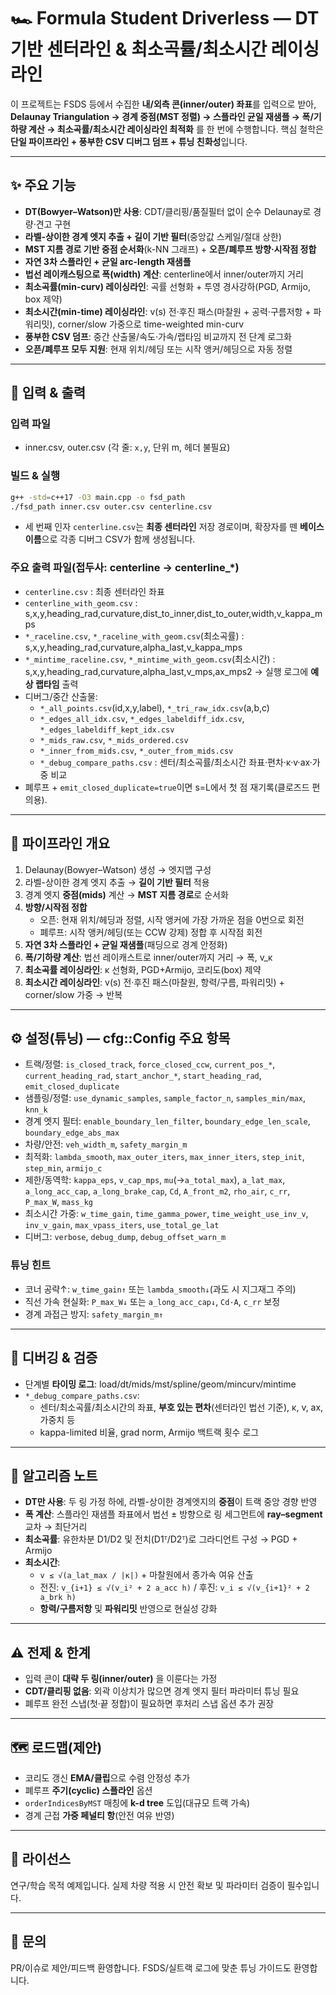 # 🏎️ Formula Student Driverless — DT 기반 센터라인 & 최소곡률/최소시간 레이싱라인

이 프로젝트는 FSDS 등에서 수집한 **내/외측 콘(inner/outer) 좌표**를 입력으로 받아,
**Delaunay Triangulation → 경계 중점(MST 정렬) → 스플라인 균일 재샘플 → 폭/기하량 계산 → 최소곡률/최소시간 레이싱라인 최적화**
를 한 번에 수행합니다. 핵심 철학은 **단일 파이프라인 + 풍부한 CSV 디버그 덤프 + 튜닝 친화성**입니다.

---

## ✨ 주요 기능
- **DT(Bowyer–Watson)만 사용**: CDT/클리핑/품질필터 없이 순수 Delaunay로 경량·견고 구현
- **라벨-상이한 경계 엣지 추출 + 길이 기반 필터**(중앙값 스케일/절대 상한)
- **MST 지름 경로 기반 중점 순서화**(k-NN 그래프) + **오픈/폐루프 방향·시작점 정합**
- **자연 3차 스플라인 + 균일 arc-length 재샘플**
- **법선 레이캐스팅으로 폭(width) 계산**: centerline에서 inner/outer까지 거리
- **최소곡률(min-curv) 레이싱라인**: 곡률 선형화 + 투영 경사강하(PGD, Armijo, box 제약)
- **최소시간(min-time) 레이싱라인**:
  v(s) 전·후진 패스(마찰원 + 공력·구름저항 + 파워리밋), corner/slow 가중으로 time-weighted min-curv
- **풍부한 CSV 덤프**: 중간 산출물/속도·가속/랩타임 비교까지 전 단계 로그화
- **오픈/폐루프 모두 지원**: 현재 위치/헤딩 또는 시작 앵커/헤딩으로 자동 정렬

---

## 🧱 입력 & 출력
### 입력 파일
- inner.csv, outer.csv  (각 줄: `x,y`, 단위 m, 헤더 불필요)

### 빌드 & 실행
```bash
g++ -std=c++17 -O3 main.cpp -o fsd_path
./fsd_path inner.csv outer.csv centerline.csv
```
- 세 번째 인자 `centerline.csv`는 **최종 센터라인** 저장 경로이며,
  확장자를 뗀 **베이스 이름**으로 각종 디버그 CSV가 함께 생성됩니다.

### 주요 출력 파일(접두사: centerline → centerline_*) 
- `centerline.csv` : 최종 센터라인 좌표
- `centerline_with_geom.csv` : s,x,y,heading_rad,curvature,dist_to_inner,dist_to_outer,width,v_kappa_mps
- `*_raceline.csv`, `*_raceline_with_geom.csv`(최소곡률) : s,x,y,heading_rad,curvature,alpha_last,v_kappa_mps
- `*_mintime_raceline.csv`, `*_mintime_with_geom.csv`(최소시간) : s,x,y,heading_rad,curvature,alpha_last,v_mps,ax_mps2
  → 실행 로그에 **예상 랩타임** 출력
- 디버그/중간 산출물:
  - `*_all_points.csv`(id,x,y,label), `*_tri_raw_idx.csv`(a,b,c)
  - `*_edges_all_idx.csv`, `*_edges_labeldiff_idx.csv`, `*_edges_labeldiff_kept_idx.csv`
  - `*_mids_raw.csv`, `*_mids_ordered.csv`
  - `*_inner_from_mids.csv`, `*_outer_from_mids.csv`
  - `*_debug_compare_paths.csv` : 센터/최소곡률/최소시간 좌표·편차·κ·v·ax·가중 비교
- 폐루프 + `emit_closed_duplicate=true`이면 s=L에서 첫 점 재기록(클로즈드 편의용).

---

## 🧭 파이프라인 개요
1) Delaunay(Bowyer–Watson) 생성 → 엣지맵 구성
2) 라벨-상이한 경계 엣지 추출 → **길이 기반 필터** 적용
3) 경계 엣지 **중점(mids)** 계산 → **MST 지름 경로**로 순서화
4) **방향/시작점 정합**
   - 오픈: 현재 위치/헤딩과 정렬, 시작 앵커에 가장 가까운 점을 0번으로 회전
   - 폐루프: 시작 앵커/헤딩(또는 CCW 강제) 정합 후 시작점 회전
5) **자연 3차 스플라인 + 균일 재샘플**(패딩으로 경계 안정화)
6) **폭/기하량 계산**: 법선 레이캐스트로 inner/outer까지 거리 → 폭, v_κ
7) **최소곡률 레이싱라인**: κ 선형화, PGD+Armijo, 코리도(box) 제약
8) **최소시간 레이싱라인**: v(s) 전·후진 패스(마찰원, 항력/구름, 파워리밋) + corner/slow 가중 → 반복

---

## ⚙️ 설정(튜닝) — cfg::Config 주요 항목
- 트랙/정렬: `is_closed_track`, `force_closed_ccw`, `current_pos_*`, `current_heading_rad`,
  `start_anchor_*`, `start_heading_rad`, `emit_closed_duplicate`
- 샘플링/정렬: `use_dynamic_samples`, `sample_factor_n`, `samples_min/max`, `knn_k`
- 경계 엣지 필터: `enable_boundary_len_filter`, `boundary_edge_len_scale`, `boundary_edge_abs_max`
- 차량/안전: `veh_width_m`, `safety_margin_m`
- 최적화: `lambda_smooth`, `max_outer_iters`, `max_inner_iters`, `step_init`, `step_min`, `armijo_c`
- 제한/동역학: `kappa_eps`, `v_cap_mps`, `mu`(→`a_total_max`), `a_lat_max`,
  `a_long_acc_cap`, `a_long_brake_cap`, `Cd`, `A_front_m2`, `rho_air`, `c_rr`, `P_max_W`, `mass_kg`
- 최소시간 가중: `w_time_gain`, `time_gamma_power`, `time_weight_use_inv_v`, `inv_v_gain`,
  `max_vpass_iters`, `use_total_ge_lat`
- 디버그: `verbose`, `debug_dump`, `debug_offset_warn_m`

### 튜닝 힌트
- 코너 공략↑: `w_time_gain↑` 또는 `lambda_smooth↓`(과도 시 지그재그 주의)
- 직선 가속 현실화: `P_max_W↓` 또는 `a_long_acc_cap↓`, `Cd·A`, `c_rr` 보정
- 경계 과접근 방지: `safety_margin_m↑`

---

## 🔎 디버깅 & 검증
- 단계별 **타이밍 로그**: load/dt/mids/mst/spline/geom/mincurv/mintime
- `*_debug_compare_paths.csv`:
  - 센터/최소곡률/최소시간의 좌표, **부호 있는 편차**(센터라인 법선 기준), κ, v, ax, 가중치 등
  - kappa-limited 비율, grad norm, Armijo 백트랙 횟수 로그

---

## 📐 알고리즘 노트
- **DT만 사용**: 두 링 가정 하에, 라벨-상이한 경계엣지의 **중점**이 트랙 중앙 경향 반영
- **폭 계산**: 스플라인 재샘플 좌표에서 법선 ± 방향으로 링 세그먼트에 **ray–segment** 교차 → 최단거리
- **최소곡률**: 유한차분 D1/D2 및 전치(D1ᵀ/D2ᵀ)로 그라디언트 구성 → PGD + Armijo
- **최소시간**:
  - `v ≤ √(a_lat_max / |κ|)` + 마찰원에서 종가속 여유 산출
  - 전진: `v_{i+1} ≤ √(v_i² + 2 a_acc h)` / 후진: `v_i ≤ √(v_{i+1}² + 2 a_brk h)`
  - **항력/구름저항** 및 **파워리밋** 반영으로 현실성 강화

---

## ⚠️ 전제 & 한계
- 입력 콘이 **대략 두 링(inner/outer)** 을 이룬다는 가정
- **CDT/클리핑 없음**: 외곽 이상치가 많으면 경계 엣지 필터 파라미터 튜닝 필요
- 폐루프 완전 스냅(첫·끝 정합)이 필요하면 후처리 스냅 옵션 추가 권장

---

## 🗺️ 로드맵(제안)
- 코리도 갱신 **EMA/클립**으로 수렴 안정성 추가
- 폐루프 **주기(cyclic) 스플라인** 옵션
- `orderIndicesByMST` 매칭에 **k-d tree** 도입(대규모 트랙 가속)
- 경계 근접 **가중 페널티 항**(안전 여유 반영)

---

## 📄 라이선스
연구/학습 목적 예제입니다. 실제 차량 적용 시 안전 확보 및 파라미터 검증이 필수입니다.

---

## 🙌 문의
PR/이슈로 제안/피드백 환영합니다. FSDS/실트랙 로그에 맞춘 튜닝 가이드도 환영합니다.
